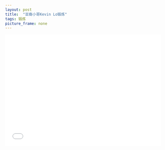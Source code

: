 ```yaml
---
layout: post
title:  "亚裔小哥Kevin Lo锻炼"
tags: 锻炼
picture_frame: none
---
```


<iframe width="100%" height="360px;" src="//player.bilibili.com/player.html?aid=10756454&cid=17746503&page=1" scrolling="no" border="0" frameborder="no" framespacing="0" allowfullscreen="true"> </iframe>

